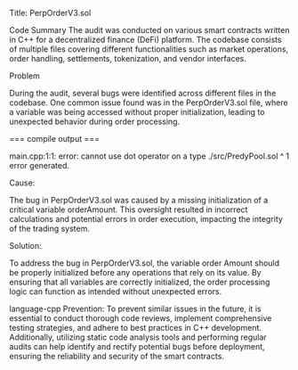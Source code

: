 Title:
PerpOrderV3.sol

Code Summary
The audit was conducted on various smart contracts written in C++ for a decentralized finance (DeFi) platform. The codebase consists of multiple files covering different functionalities such as market operations, order handling, settlements, tokenization, and vendor interfaces.

Problem

During the audit, several bugs were identified across different files in the codebase. One common issue found was in the PerpOrderV3.sol file, where a variable was being accessed without proper initialization, leading to unexpected behavior during order processing.

=== compile output ===

main.cpp:1:1: error: cannot use dot operator on a type
./src/PredyPool.sol
^
1 error generated.


Cause:

The bug in PerpOrderV3.sol was caused by a missing initialization of a critical variable orderAmount. This oversight resulted in incorrect calculations and potential errors in order execution, impacting the integrity of the trading system.

Solution:

To address the bug in PerpOrderV3.sol, the variable order Amount should be properly initialized before any operations that rely on its value. By ensuring that all variables are correctly initialized, the order processing logic can function as intended without unexpected errors.

language-cpp
Prevention:
To prevent similar issues in the future, it is essential to conduct thorough code reviews, implement comprehensive testing strategies, and adhere to best practices in C++ development. Additionally, utilizing static code analysis tools and performing regular audits can help identify and rectify potential bugs before deployment, ensuring the reliability and security of the smart contracts.